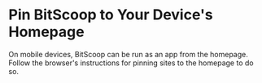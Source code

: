 # Pin BitScoop to Your Device's Homepage
On mobile devices, BitScoop can be run as an app from the homepage. Follow the
browser's instructions for pinning sites to the homepage to do so.
